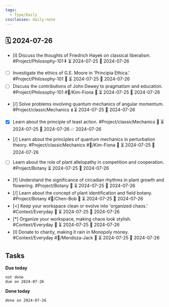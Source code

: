 ```yaml
---
tags:
  - Type/Daily
cssclasses: daily-note
---
```


## 🗓️ 2024-07-26

- [I] Discuss the thoughts of Friedrich Hayek on classical liberalism. #Project/Philosophy-101 ⏬ ⏳ 2024-07-25 📅 2024-07-26
- [ ] Investigate the ethics of G.E. Moore in 'Principia Ethica.' #Project/Philosophy-101 🔺 ⏳ 2024-07-25 📅 2024-07-26
- [ ] Discuss the contributions of John Dewey to pragmatism and education. #Project/Philosophy-101 #👤/Kim-Fiona 🔺 ⏳ 2024-07-25 📅 2024-07-26
- [/] Solve problems involving quantum mechanics of angular momentum. #Project/classicMechanics ⏫ ⏳ 2024-07-25 📅 2024-07-26
- [x] Learn about the principle of least action. #Project/classicMechanics 🔽 ⏳ 2024-07-25 📅 2024-07-26 ✅ 2024-07-26
- [/] Learn about the principles of quantum mechanics in perturbation theory. #Project/classicMechanics #👤/Kim-Fiona 🔽 ⏳ 2024-07-25 📅 2024-07-26
- [ ] Learn about the role of plant allelopathy in competition and cooperation. #Project/Botany ⏳ 2024-07-25 📅 2024-07-26
- [f] Understand the significance of circadian rhythms in plant growth and flowering. #Project/Botany 🔼 ⏳ 2024-07-25 📅 2024-07-26
- [/] Learn about the concept of plant identification and field botany. #Project/Botany #👤/Chen-Bob 🔺 ⏳ 2024-07-25 📅 2024-07-26
- [<] Keep your workspace clean or evolve into 'organized chaos.' #Context/Everyday 🔼 ⏳ 2024-07-25 📅 2024-07-26
- [*] Organize your workspace, making chaos look stylish. #Context/Everyday 🔺 ⏳ 2024-07-25 📅 2024-07-26
- [I] Donate to charity, making it rain in Monopoly money. #Context/Everyday #👤/Mendoza-Jack 🔺 ⏳ 2024-07-25 📅 2024-07-26

## Tasks

**Due today**

```tasks
not done
due on 2024-07-26
```

**Done today**

```tasks
done on 2024-07-26
```
            